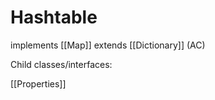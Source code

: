 # Hashtable

implements [[Map]] extends [[Dictionary]] (AC)

Child classes/interfaces:

[[Properties]]

